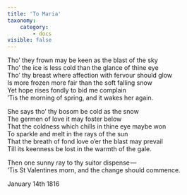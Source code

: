 ```yaml
---
title: 'To Maria'
taxonomy:
    category:
        - docs
visible: false
---
```


Tho’ they frown may be keen as the blast of the sky  
Tho’ the ice is less cold than the glance of thine eye  
Tho’ thy breast where affection with fervour should glow  
Is more frozen more fair than the soft falling snow  
Yet hope rises fondly to bid me complain  
’Tis the morning of spring, and it wakes her again.

She says tho’ thy bosom be cold as the snow  
The germen of love it may foster below  
That the coldness which chills in thine eye maybe won  
To sparkle and melt in the rays of the sun  
That the breath of fond love o’er the blast may prevail  
Till its keenness be lost in the warmth of the gale.

Then one sunny ray to thy suitor dispense —   
’Tis St Valentines morn, and the change should commence.

January 14th 1816